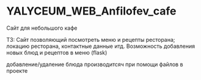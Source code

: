 # YALYCEUM_WEB_Anfilofev_cafe
Сайт для небольшого кафе


ТЗ:
Сайт позволяющий посмотреть меню и рецепты ресторана; локацию ресторана, контактные данные итд. Возможность добавления новых блюд и рецептов в меню
(flask)

добавление/удаление блюда производитсяч при помощи файлов в проекте
